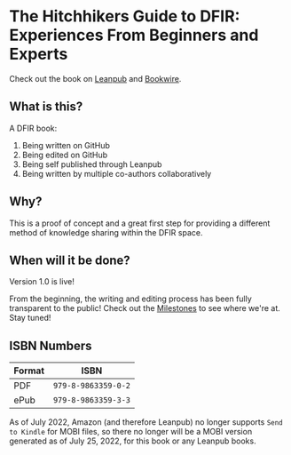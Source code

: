 # The Hitchhikers Guide to DFIR: Experiences From Beginners and Experts

Check out the book on [Leanpub](https://leanpub.com/TheHitchhikersGuidetoDFIRExperiencesFromBeginnersandExperts) and [Bookwire](https://bookwire.com/book/USA/the-hitchhikers-guide-to-dfir-9798986335902-andrew-rathbun-85169559).

## What is this?

A DFIR book:

1. Being written on GitHub
2. Being edited on GitHub
3. Being self published through Leanpub
4. Being written by multiple co-authors collaboratively

## Why?

This is a proof of concept and a great first step for providing a different method of knowledge sharing within the DFIR space. 

## When will it be done?

Version 1.0 is live!

From the beginning, the writing and editing process has been fully transparent to the public! Check out the [Milestones](https://github.com/Digital-Forensics-Discord-Server/CrowdsourcedDFIRBook/milestones) to see where we're at. Stay tuned!

## ISBN Numbers

| Format | ISBN |
|---|---|
| PDF | `979-8-9863359-0-2` |
| ePub | `979-8-9863359-3-3` |

As of July 2022, Amazon (and therefore Leanpub) no longer supports `Send to Kindle` for MOBI files, so there no longer will be a MOBI version generated as of July 25, 2022, for this book or any Leanpub books.
